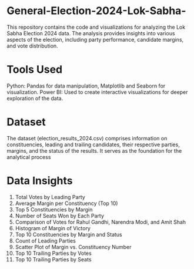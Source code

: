 # General-Election-2024-Lok-Sabha-
This repository contains the code and visualizations for analyzing the Lok Sabha Election 2024 data. The analysis provides insights into various aspects of the election, including party performance, candidate margins, and vote distribution.
# Tools Used
Python: Pandas for data manipulation, Matplotlib and Seaborn for visualization.
Power BI: Used to create interactive visualizations for deeper exploration of the data.
# Dataset
The dataset (election_results_2024.csv) comprises information on constituencies, leading and trailing candidates, their respective parties, margins, and the status of the results. It serves as the foundation for the analytical process
# Data Insights
1. Total Votes by Leading Party
2. Average Margin per Constituency (Top 10)
3. Top 5 Constituencies by Margin
4. Number of Seats Won by Each Party
5. Comparison of Votes for Rahul Gandhi, Narendra Modi, and Amit Shah
6. Histogram of Margin of Victory
7. Top 10 Constituencies by Margin and Status
8. Count of Leading Parties
9. Scatter Plot of Margin vs. Constituency Number
10. Top 10 Trailing Parties by Votes
11. Top 10 Trailing Parties by Seats
